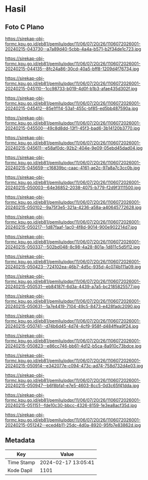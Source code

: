 # Hasil

## Foto C Plano

https://sirekap-obj-formc.kpu.go.id/eb81/pemilu/pdpr/11/06/07/20/26/1106072026001-20240215-043730--a7a89d40-5cbb-4a4a-b571-b2f34de1c723.jpg

https://sirekap-obj-formc.kpu.go.id/eb81/pemilu/pdpr/11/06/07/20/26/1106072026001-20240215-044135--8fc24a86-30cd-40a5-bff8-1209d4f76734.jpg

https://sirekap-obj-formc.kpu.go.id/eb81/pemilu/pdpr/11/06/07/20/26/1106072026001-20240215-045110--1cc98733-b019-4d0f-b1b3-afae435d302f.jpg

https://sirekap-obj-formc.kpu.go.id/eb81/pemilu/pdpr/11/06/07/20/26/1106072026001-20240215-045412--85e1f114-53a1-455c-bf85-ed5bb487590a.jpg

https://sirekap-obj-formc.kpu.go.id/eb81/pemilu/pdpr/11/06/07/20/26/1106072026001-20240215-045500--49c8d8dd-13f1-45f3-bad6-3b14120b3770.jpg

https://sirekap-obj-formc.kpu.go.id/eb81/pemilu/pdpr/11/06/07/20/26/1106072026001-20240215-045611--e58af0dc-92b2-404e-9e09-05ebd45dad04.jpg

https://sirekap-obj-formc.kpu.go.id/eb81/pemilu/pdpr/11/06/07/20/26/1106072026001-20240215-045659--c16839bc-caac-4161-ae2c-97a8a7c3cc0b.jpg

https://sirekap-obj-formc.kpu.go.id/eb81/pemilu/pdpr/11/06/07/20/26/1106072026001-20240215-050003--64e36852-2038-4075-b779-f2d9f3111500.jpg

https://sirekap-obj-formc.kpu.go.id/eb81/pemilu/pdpr/11/06/07/20/26/1106072026001-20240215-050102--9a75f3e5-321a-4236-a58a-a40645772628.jpg

https://sirekap-obj-formc.kpu.go.id/eb81/pemilu/pdpr/11/06/07/20/26/1106072026001-20240215-050217--1d87faaf-1ac0-4f8d-9014-900e902214d7.jpg

https://sirekap-obj-formc.kpu.go.id/eb81/pemilu/pdpr/11/06/07/20/26/1106072026001-20240215-050337--502bd048-8c98-4a28-801a-1d811c5d5f12.jpg

https://sirekap-obj-formc.kpu.go.id/eb81/pemilu/pdpr/11/06/07/20/26/1106072026001-20240215-050423--724102ea-46b7-4d5c-935d-4c074b111a09.jpg

https://sirekap-obj-formc.kpu.go.id/eb81/pemilu/pdpr/11/06/07/20/26/1106072026001-20240215-050531--eb84187f-6d3a-4439-a7a5-bc2185825577.jpg

https://sirekap-obj-formc.kpu.go.id/eb81/pemilu/pdpr/11/06/07/20/26/1106072026001-20240215-050631--1a7e4419-7104-49c5-8473-e428fadc2090.jpg

https://sirekap-obj-formc.kpu.go.id/eb81/pemilu/pdpr/11/06/07/20/26/1106072026001-20240215-050741--d74b6d45-4d74-4cf9-958f-d484ffea9f24.jpg

https://sirekap-obj-formc.kpu.go.id/eb81/pemilu/pdpr/11/06/07/20/26/1106072026001-20240215-050823--e86cc746-bb61-4d12-b5ca-8a910c73bdce.jpg

https://sirekap-obj-formc.kpu.go.id/eb81/pemilu/pdpr/11/06/07/20/26/1106072026001-20240215-050914--e342077e-c094-473c-ad74-758d732d4e03.jpg

https://sirekap-obj-formc.kpu.go.id/eb81/pemilu/pdpr/11/06/07/20/26/1106072026001-20240215-050947--b6f8bfa1-e7e5-4603-8cc5-0d3c65f41dda.jpg

https://sirekap-obj-formc.kpu.go.id/eb81/pemilu/pdpr/11/06/07/20/26/1106072026001-20240215-051151--fde10c30-bbcc-4326-8159-1e3ea8acf35d.jpg

https://sirekap-obj-formc.kpu.go.id/eb81/pemilu/pdpr/11/06/07/20/26/1106072026001-20240215-051242--eced4b11-25dc-4d0a-8920-95fb7e83862d.jpg


## Metadata

| Key        | Value               |
| ---------- | ------------------- |
| Time Stamp | 2024-02-17 13:05:41 |
| Kode Dapil | 1101                |



